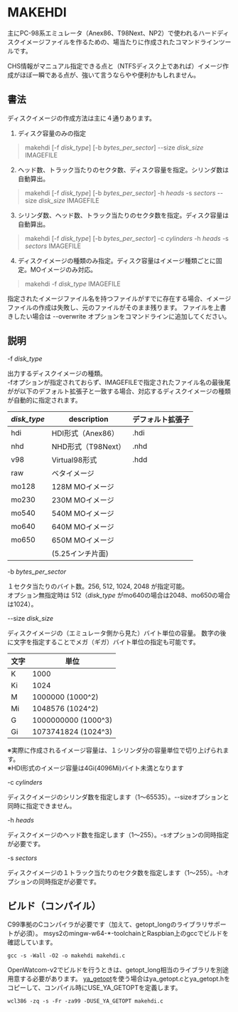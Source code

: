 MAKEHDI
=======

主にPC-98系エミュレータ（Anex86、T98Next、NP2）で使われるハードディスクイメージファイルを作るための、場当たりに作成されたコマンドラインツールです。

CHS情報がマニュアル指定できる点と（NTFSディスク上であれば）イメージ作成がほぼ一瞬である点が、強いて言うならやや便利かもしれません。


書法
----

ディスクイメージの作成方法は主に４通りあります。

1. ディスク容量のみの指定
> makehdi [-f *disk_type*] [-b *bytes_per_sector*] --size *disk_size* IMAGEFILE
2. ヘッド数、トラック当たりのセクタ数、ディスク容量を指定。シリンダ数は自動算出。
> makehdi [-f *disk_type*] [-b *bytes_per_sector*] -h *heads* -s *sectors* --size *disk_size* IMAGEFILE
3. シリンダ数、ヘッド数、トラック当たりのセクタ数を指定。ディスク容量は自動算出。 
> makehdi [-f *disk_type*] [-b *bytes_per_sector*] -c *cylinders* -h *heads* -s *sectors* IMAGEFILE
4. ディスクイメージの種類のみ指定。ディスク容量はイメージ種類ごとに固定。MOイメージのみ対応。
> makehdi -f *disk_type* IMAGEFILE

指定されたイメージファイル名を持つファイルがすでに存在する場合、イメージファイルの作成は失敗し、元のファイルがそのまま残ります。
ファイルを上書きしたい場合は --overwrite オプションをコマンドラインに追加してください。

説明
----

 -f *disk_type*

出力するディスクイメージの種類。     
-fオプションが指定されておらず、IMAGEFILEで指定されたファイル名の最後尾がが以下のデフォルト拡張子と一致する場合、対応するディスクイメージの種類が自動的に指定されます。

| *disk_type* | description        | デフォルト拡張子 |
| ----------- | ------------------ | ---------------- |
| hdi         | HDI形式（Anex86）  | .hdi             |
| nhd         | NHD形式（T98Next） | .nhd             |
| v98         | Virtual98形式      | .hdd             |
| raw         | ベタイメージ       |                  |
| mo128       | 128M MOイメージ    |                  |
| mo230       | 230M MOイメージ    |                  |
| mo540       | 540M MOイメージ    |                  |
| mo640       | 640M MOイメージ    |                  |
| mo650       | 650M MOイメージ    |                  |
|             | (5.25インチ片面)   |                  |


 -b *bytes_per_sector*

１セクタ当たりのバイト数。256, 512, 1024, 2048 が指定可能。     
オプション無指定時は 512（*disk_type* がmo640の場合は2048、mo650の場合は1024）。


 --size *disk_size*

ディスクイメージの（エミュレータ側から見た）バイト単位の容量。
数字の後に文字を指定することでメガ（ギガ）バイト単位の指定も可能です。

| 文字 | 単位                |
| ---- | ------------------- |
| K    | 1000                |
| Ki   | 1024                |
| M    | 1000000 (1000^2)    |
| Mi   | 1048576 (1024^2)    |
| G    | 1000000000 (1000^3) |
| Gi   | 1073741824 (1024^3) |‬

※実際に作成されるイメージ容量は、１シリンダ分の容量単位で切り上げられます。     
※HDI形式のイメージ容量は4Gi(4096Mi)バイト未満となります     


 -c *cylinders*

ディスクイメージのシリンダ数を指定します（1～65535）。--sizeオプションと同時に指定できません。


 -h *heads*

ディスクイメージのヘッド数を指定します（1～255）。-sオプションの同時指定が必要です。


 -s *sectors*

ディスクイメージの１トラック当たりのセクタ数を指定します（1～255）。-hオプションの同時指定が必要です。


ビルド（コンパイル）
--------------------

C99準拠のCコンパイラが必要です（加えて、getopt_longのライブラリサポートが必須）。
msys2のmingw-w64-*-toolchainとRaspbian上のgccでビルドを確認しています。

```
gcc -s -Wall -O2 -o makehdi makehdi.c
```

OpenWatcom-v2でビルドを行うときは、getopt_long相当のライブラリを別途用意する必要があります。
[ya_getopt](https://github.com/kubo/ya_getopt)を使う場合はya_getopt.cとya_getopt.hをコピーして、コンパイル時にUSE_YA_GETOPTを定義します。

```
wcl386 -zq -s -Fr -za99 -DUSE_YA_GETOPT makehdi.c
```


